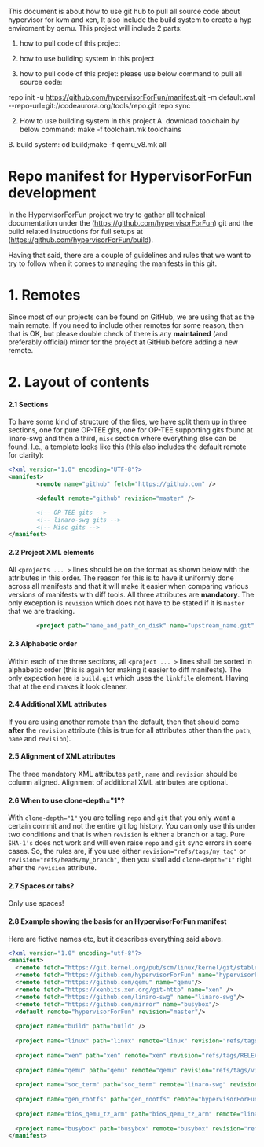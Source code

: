 This document is about how to use git hub to pull all source code about hypervisor for kvm and xen,
It also include the build system to create a hyp enviroment by qemu. This project will include 2 parts:
1. how to pull code of this project
2. how to use building system in this project

1. how to pull code of this projet:
please use below command to pull all source code:

repo init -u https://github.com/hypervisorForFun/manifest.git -m default.xml --repo-url=git://codeaurora.org/tools/repo.git
repo sync

2. How to use building system in this project
A. download toolchain by below command:
   make -f toolchain.mk toolchains
   
B. build system:
   cd build;make -f qemu_v8.mk all



# Repo manifest for HypervisorForFun development

In the HypervisorForFun project we try to gather all technical documentation under the
(https://github.com/hypervisorForFun) git and the build related
instructions for full setups at (https://github.com/hypervisorForFun/build).

Having that said, there are a couple of guidelines and rules that we want to
try to follow when it comes to managing the manifests in this git.

# 1. Remotes
Since most of our projects can be found on GitHub, we are using that as the main
remote. If you need to include other remotes for some reason, then that is OK,
but please double check of there is any **maintained** (and preferably
official) mirror for the project at GitHub before adding a new remote.

# 2. Layout of contents
#### 2.1 Sections
To have some kind of structure of the files, we have split them up in three
sections, one for pure OP-TEE gits, one for OP-TEE supporting gits found at
linaro-swg and then a third, `misc` section where everything else can be found.
I.e., a template looks like this (this also includes the default remote for
clarity):
```xml
<?xml version="1.0" encoding="UTF-8"?>
<manifest>
        <remote name="github" fetch="https://github.com" />

        <default remote="github" revision="master" />

        <!-- OP-TEE gits -->
        <!-- linaro-swg gits -->
        <!-- Misc gits -->
</manifest>
```

#### 2.2 Project XML elements
All `<projects ... >` lines should be on the format as shown below with the
attributes in this order. The reason for this is to have it uniformly done
across all manifests and that it will make it easier when comparing various
versions of manifests with diff tools. All three attributes are **mandatory**.
The only exception is `revision` which does not have to be stated if it is
`master` that we are tracking.

```xml
        <project path="name_and_path_on_disk" name="upstream_name.git" revision="git_revsion" />
```
#### 2.3 Alphabetic order
Within each of the three sections, all `<project ... >` lines shall be sorted in
alphabetic order (this is again for making it easier to diff manifests). The
only expection here is `build.git` which uses the `linkfile` element. Having
that at the end makes it look cleaner.

#### 2.4 Additional XML attributes
If you are using another remote than the default, then that should come
**after** the `revision` attribute (this is true for all attributes other than
the `path`, `name` and `revision`).

#### 2.5 Alignment of XML attributes
The three mandatory XML attributes `path`, `name` and `revision` should be
column aligned. Alignment of additional XML attributes are optional.

#### 2.6 When to use clone-depth="1"?
With `clone-depth="1"` you are telling `repo` and `git` that you only want a
certain commit and not the entire git log history. You can only use this under
two conditions and that is when `revision` is either a branch or a tag. Pure
`SHA-1's` does not work and will even raise `repo` and `git` sync errors in
some cases. So, the rules are, if you use either `revision="refs/tags/my_tag"`
or `revision="refs/heads/my_branch"`, then you shall add `clone-depth="1"` right
after the `revision` attribute.

#### 2.7 Spaces or tabs?
Only use spaces!

#### 2.8 Example showing the basis for an HypervisorForFun manifest
Here are fictive names etc, but it describes everything said above.
```xml
<?xml version="1.0" encoding="utf-8"?>
<manifest>
  <remote fetch="https://git.kernel.org/pub/scm/linux/kernel/git/stable" name="linux"/>
  <remote fetch="https://github.com/hypervisorForFun" name="hypervisorForFun"/>
  <remote fetch="https://github.com/qemu" name="qemu"/>
  <remote fetch="https://xenbits.xen.org/git-http" name="xen" />
  <remote fetch="https://github.com/linaro-swg" name="linaro-swg"/>
  <remote fetch="https://github.com/mirror" name="busybox"/>
  <default remote="hypervisorForFun" revision="master"/>
  
  <project name="build" path="build" />
  
  <project name="linux" path="linux" remote="linux" revision="refs/tags/v4.19.16" />
  
  <project name="xen" path="xen" remote="xen" revision="refs/tags/RELEASE-4.11.1" />
  
  <project name="qemu" path="qemu" remote="qemu" revision="refs/tags/v3.0.0" />
  
  <project name="soc_term" path="soc_term" remote="linaro-swg" revision="5493a6e7c264536f5ca63fe7511e5eed991e4f20"/>
  
  <project name="gen_rootfs" path="gen_rootfs" remote="hypervisorForFun" revision="refs/tags/v1.0"/>
  
  <project name="bios_qemu_tz_arm" path="bios_qemu_tz_arm" remote="linaro-swg" revision="0271acbfa81d93e64c2fdd6ae8b0be14a8c45719"/>
  
  <project name="busybox" path="busybox" remote="busybox" revision="refs/tags/1_29_0"/>
</manifest>

```
